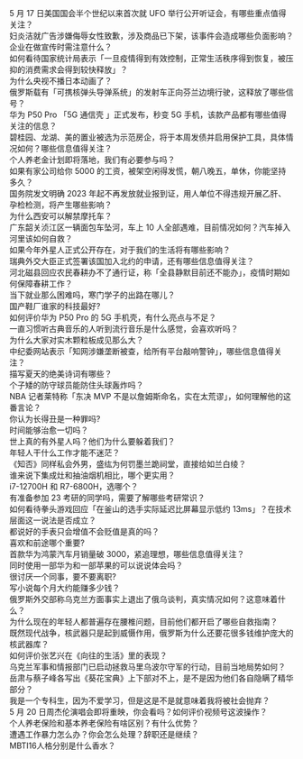 5 月 17 日美国国会半个世纪以来首次就 UFO 举行公开听证会，有哪些重点值得关注？  
妇炎洁就广告涉嫌侮辱女性致歉，涉及商品已下架，该事件会造成哪些负面影响？企业在做宣传时需注意什么？  
如何看待国家统计局表示「一旦疫情得到有效控制，正常生活秩序得到恢复，被压抑的消费需求会得到较快释放」？  
为什么央视不播日本动画了？  
俄罗斯载有「可携核弹头导弹系统」的发射车正向芬兰边境行驶，这释放了哪些信号？  
华为 P50 Pro 「5G 通信壳 」正式发布，秒变 5G 手机，该款产品都有哪些值得关注的信息？  
碧桂园、龙湖、美的置业被选为示范房企，将于本周发债并启用保护工具，具体情况如何？哪些信息值得关注？  
个人养老金计划即将落地，我们有必要参与吗？  
如果有家公司给你 5000 的工资，被架空闲得发慌，朝八晚五，单休，你能坚持多久？  
国务院发文明确 2023 年起不再发放就业报到证，用人单位不得违规开展乙肝、孕检检测，将产生哪些影响？  
为什么西安可以解禁摩托车？  
广东韶关浈江区一辆面包车坠河，车上 10 人全部遇难，目前情况如何？汽车掉入河里该如何自救？  
如果今年外星人正式公开存在，对于我们的生活将有哪些影响？  
瑞典外交大臣正式签署该国加入北约的申请，还有哪些信息值得关注？  
河北磁县回应农民春耕办不了通行证，称「全县静默目前还不能办」，疫情时期如何保障春耕工作？  
当下就业那么困难吗，寒门学子的出路在哪儿？  
国产鞋厂谁家的科技最好?  
如何评价华为 P50 Pro 的 5G 手机壳，有什么亮点与不足？  
一直习惯听古典音乐的人听到流行音乐是什么感觉，会喜欢听吗？  
为什么大家对实木颗粒板成见那么大？  
中纪委网站表示「知网涉嫌垄断被查，给所有平台敲响警钟」，哪些信息值得关注？  
描写夏天的绝美诗词有哪些？  
个子矮的防守球员能防住头球轰炸吗？  
NBA 记者莱特称「东决 MVP 不是以詹姆斯命名，实在太荒谬」，如何理解他的这番言论？  
你认为长得丑是一种罪吗?  
时间能够治愈一切吗？  
世上真的有外星人吗？他们为什么要躲着我们？  
年轻人干什么工作才能不迷茫？  
《知否》同样私会外男，盛纮为何罚墨兰跪祠堂，直接给如兰白绫？  
谁来说下集成灶和抽油烟机相比，哪个更实用？  
i7-12700H 和 R7-6800H，选哪个？  
有准备参加 23 考研的同学吗，需要了解哪些考研常识？  
如何看待拳头游戏回应「在釜山的选手实际延迟比屏幕显示低约 13ms」？在技术层面这一说法是否成立？  
都说好的手表只会增值不会贬值是真的吗？  
喜欢和前途哪个重要?  
首款华为鸿蒙汽车月销量破 3000，紧追理想，哪些信息值得关注？  
同时使用一部华为和一部苹果的可以说说体会吗？  
很讨厌一个同事，要不要离职?  
写小说每个月大约能赚多少钱？  
俄罗斯外交部称乌克兰方面事实上退出了俄乌谈判，真实情况如何？这意味着什么？  
为什么现在的年轻人都普遍存在腰椎问题，目前他们都开启了哪些自救指南？  
既然现代战争，核武器只是起到威慑作用，俄罗斯为什么还要花很多钱维护庞大的核武器库？  
如何评价张艺兴在《向往的生活》里的表现？  
乌克兰军事和情报部门已启动拯救马里乌波尔守军的行动，目前当地局势如何？  
岳肃与蔡子峰各写出《葵花宝典》上下部对不上，是不是因为他们各自隐瞒了精华部分？  
我是一个专科生，因为不爱学习，但是这是不是就意味着我将被社会抛弃？  
5 月 20 日周杰伦演唱会即将重映，你会看吗？如何评价视频号这波操作？  
个人养老保险和基本养老保险有啥区别？有什么优势？  
遭遇工作暴力怎么办？你会怎么处理？辞职还是继续？  
MBTI16人格分别是什么香水？  
